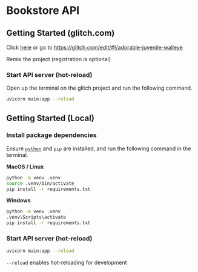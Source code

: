 # Bookstore API

## Getting Started (glitch.com)
Click [here](https://glitch.com/edit/#!/adorable-juvenile-walleye) or go to https://glitch.com/edit/#!/adorable-juvenile-walleye

Remix the project (registration is optional)

### Start API server (hot-reload)

Open up the terminal on the glitch project and run the following command.

```sh
uvicorn main:app --reload
```

## Getting Started (Local)

### Install package dependencies

Ensure [`python`](https://www.python.org) and `pip` are installed, and run the following command in the terminal.

**MacOS / Linux**

```sh
python -m venv .venv
source .venv/bin/activate
pip install -r requirements.txt
```

**Windows**

```sh
python -m venv .venv
.venv\Scripts\activate
pip install -r requirements.txt
```

### Start API server (hot-reload)

```sh
uvicorn main:app --reload
```

`--reload` enables hot-reloading for development
